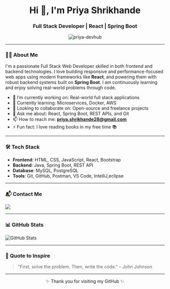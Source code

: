 <h1 align="center">Hi 👋, I'm Priya Shrikhande</h1>
<h3 align="center">Full Stack Developer | React | Spring Boot</h3>

<p align="center">
  <img src="https://komarev.com/ghpvc/?username=priya-devhub&label=Profile%20views&color=0e75b6&style=flat" alt="priya-devhub" />
</p>

---

### 👩‍💻 About Me

I'm a passionate Full Stack Web Developer skilled in both frontend and backend technologies. I love building responsive and performance-focused web apps using modern frameworks like **React**, and powering them with robust backend systems built on **Spring Boot**. I am continuously learning and enjoy solving real-world problems through code.

- 🔭 I’m currently working on: Real-world full stack applications  
- 🌱 Currently learning: Microservices, Docker, AWS  
- 👯 Looking to collaborate on: Open-source and freelance projects  
- 💬 Ask me about: React, Spring Boot, REST APIs, and Git  
- 📫 How to reach me: **priya.shrikhande28@gmail.com**  
- ⚡ Fun fact: I love reading books in my free time 📚

---

### 🛠️ Tech Stack

- **Frontend**: HTML, CSS, JavaScript, React, Bootstrap
- **Backend**: Java, Spring Boot, REST API
- **Database**: MySQL, PostgreSQL
- **Tools**: Git, GitHub, Postman, VS Code, IntelliJ,eclipse

---

### 📬 Contact Me

<p align="left">
  <a href="mailto:priya.shrikhande28@gmail.com"><img src="https://img.shields.io/badge/Email-%23D14836.svg?&style=for-the-badge&logo=gmail&logoColor=white" /></a>
</p>

---

### 📊 GitHub Stats

<p align="left">
  <img src="https://github-readme-stats.vercel.app/api?username=priya-devhub&show_icons=true&locale=en" alt="GitHub Stats" />
</p>

---

### 🧠 Quote to Inspire

> "First, solve the problem. Then, write the code." – John Johnson

---

<p align="center">✨ Thank you for visiting my GitHub ✨</p>

